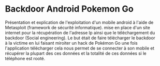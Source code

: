 # Backdoor Android Pokemon Go

Présentation et explication de l'exploitation d'un mobile android à l'aide de Metasploit (framework de sécurité informatique). mise en place d'un site internet pour la récupération de l'adresse Ip ainsi que le téléchargement du backdoor (Social engineering). Le but était de faire télécharger le backdoor à la victime en lui faisant miroiter un hack de Pokémon Go une fois l'application télécharger cela nous permet de se connecter à son mobile et récupérer la plupart des ces données et la totalité de ces données si le téléphone est rooté.
